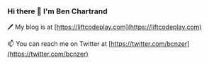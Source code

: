 ### Hi there 👋 I'm Ben Chartrand

🖊 My blog is at [https://liftcodeplay.com](https://liftcodeplay.com)

📫 You can reach me on Twitter at [https://twitter.com/bcnzer](https://twitter.com/bcnzer)

<!--
**bcnzer/bcnzer** is a ✨ _special_ ✨ repository because its `README.md` (this file) appears on your GitHub profile.

Here are some ideas to get you started:

- 🔭 I’m currently working on ...
- 🌱 I’m currently learning ...
- 👯 I’m looking to collaborate on ...
- 🤔 I’m looking for help with ...
- 💬 Ask me about ...
- 📫 How to reach me: ...
- 😄 Pronouns: ...
- ⚡ Fun fact: ...
-->
